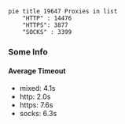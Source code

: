 
```mermaid
pie title 19647 Proxies in list
    "HTTP" : 14476
    "HTTPS": 3877
    "SOCKS" : 3399
```

### Some Info
#### Average Timeout

- mixed: 4.1s
- http: 2.0s
- https: 7.6s
- socks: 6.3s